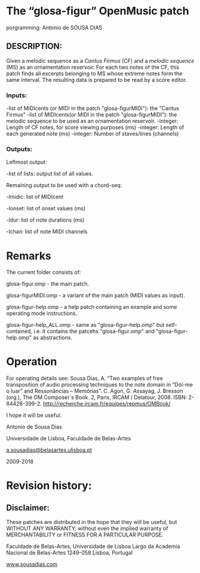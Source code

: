 # The “glosa-figur” OpenMusic patch

porgramming: Antonio de SOUSA DIAS


## DESCRIPTION:
Given a melodic sequence as a _Cantus Firmus_ (CF) and a _melodic sequence_ (MS) as an ornamentation reservoir. For each two notes of the CF, this patch finds all excerpts belonging to MS whose extreme notes form the same interval.
The resulting data is prepared to be read by a score editor.

### Inputs:
-list of MIDIcents (or MIDI in the patch "glosa-figurMIDI"): the "Cantus Firmus"
-list of MIDIcents(or MIDI in the patch "glosa-figurMIDI"): the melodic sequence to be used as an ornamentation reservoir.
-integer: Length of CF notes, for score viewing purposes (ms)
-integer: Length of each generated note (ms)
-integer: Number of staves/lines (channels)


### Outputs:
Leftmost output:

-list of lists: output list of all values.

Remaining output to be used with a chord-seq:

-lmidic: list of MIDIcent

-lonset: list of onset values (ms)

-ldur: list of note durations (ms)

-lchan: list of note MIDI channels

# Remarks
The current folder consists of:

glosa-figur.omp - the main patch.

glosa-figurMIDI.omp - a variant of the main patch (MIDI values as input).

glosa-figur-help.omp - a help patch containing an example and some operating mode instructions.

glosa-figur-help_ALL.omp - same as "glosa-figur-help.omp" but self-contained, i.e. it contains the patcehs "glosa-figur.omp" and "glosa-figur-help.omp" as abstractions.

# Operation
For operating details see:
Sousa Dias, A. “Two examples of free transposition of audio processing techniques to the note domain in “Dói-me o luar” and Ressonâncias – Memórias”. C. Agon, G. Assayag, J. Bresson (org.), The OM Composer´s Book. 2, Paris, IRCAM / Delatour, 2008.
ISBN: 2-84426-399-2.
http://recherche.ircam.fr/equipes/repmus/OMBook/

I hope it will be useful.

Antonio de Sousa Dias

Universidade de Lisboa, Faculdade de Belas-Artes

a.sousadias@belasartes.ulisboa.pt

2009-2018

# Revision history:




## Disclaimer:
These patches are distributed in the hope that they will be useful, but WITHOUT ANY WARRANTY; without even the implied warranty of MERCHANTABILITY or FITNESS FOR A PARTICULAR PURPOSE.

Faculdade de Belas-Artes,
Universidade de Lisboa
Largo da Academia Nacional de Belas-Artes
1249-058 Lisboa, Portugal

www.sousadias.com



